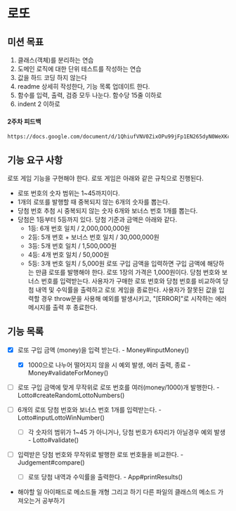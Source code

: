 # 로또

## 미션 목표
1. 클래스(객체)를 분리하는 연습
2. 도메인 로직에 대한 단위 테스트를 작성하는 연습
3. 값을 하드 코딩 하지 않는다
4. readme 상세히 작성한다, 기능 목록 업데이트 한다.
5. 함수를 입력, 출력, 검증 모두 나눈다. 함수당 15줄 이하로
6. indent 2 이하로

#### 2주차 피드백
```
https://docs.google.com/document/d/1QhiufVNV0ZixOPu99jFp1EN265dyN0WeXKcvtFNQ5nQ/edit#heading=h.dw22idnvgko3
```

## 기능 요구 사항

로또 게임 기능을 구현해야 한다. 로또 게임은 아래와 같은 규칙으로 진행된다.

- 로또 번호의 숫자 범위는 1~45까지이다.
- 1개의 로또를 발행할 때 중복되지 않는 6개의 숫자를 뽑는다.
- 당첨 번호 추첨 시 중복되지 않는 숫자 6개와 보너스 번호 1개를 뽑는다.
- 당첨은 1등부터 5등까지 있다. 당첨 기준과 금액은 아래와 같다.
    - 1등: 6개 번호 일치 / 2,000,000,000원
    - 2등: 5개 번호 + 보너스 번호 일치 / 30,000,000원
    - 3등: 5개 번호 일치 / 1,500,000원
    - 4등: 4개 번호 일치 / 50,000원
    - 5등: 3개 번호 일치 / 5,000원
로또 구입 금액을 입력하면 구입 금액에 해당하는 만큼 로또를 발행해야 한다.
로또 1장의 가격은 1,000원이다.
당첨 번호와 보너스 번호를 입력받는다.
사용자가 구매한 로또 번호와 당첨 번호를 비교하여 당첨 내역 및 수익률을 출력하고 로또 게임을 종료한다.
사용자가 잘못된 값을 입력할 경우 throw문을 사용해 예외를 발생시키고, "[ERROR]"로 시작하는 에러 메시지를 출력 후 종료한다.

## 기능 목록

- [x] 로또 구입 금액 (money)을 입력 받는다. - Money#inputMoney()
   - [x] 1000으로 나누어 떨어지지 않을 시 예외 발생, 에러 출력, 종료 - Money#validateForMoney()

- [ ] 로또 구입 금액에 맞게 무작위로 로또 번호를 여러(money/1000)개 발행한다. - Lotto#createRandomLottoNumbers()

- [ ] 6개의 로또 당첨 번호와 보너스 번호 1개를 입력받는다. - Lotto#inputLottoWinNumber()
   - [ ] 각 숫자의 범위가 1~45 가 아니거나, 당첨 번호가 6자리가 아닐경우 예외 발생 - Lotto#validate()

- [ ] 입력받은 당첨 번호와 무작위로 발행한 로또 번호들을 비교한다. - Judgement#compare()
   - [ ] 로또 당첨 내역과 수익률을 출력한다. - App#printResults()

- 해야할 일
   아이패드로 메소드들 개형 그리고 하기
   다른 파일의 클래스의 메소드 가져오는거 공부하기
